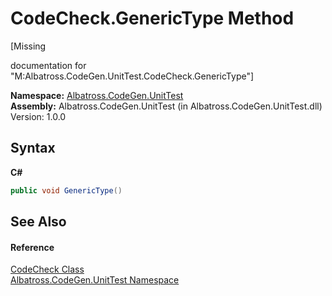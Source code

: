 # CodeCheck.GenericType Method 
 

\[Missing <summary> documentation for "M:Albatross.CodeGen.UnitTest.CodeCheck.GenericType"\]

**Namespace:**&nbsp;<a href="56BAD780.md">Albatross.CodeGen.UnitTest</a><br />**Assembly:**&nbsp;Albatross.CodeGen.UnitTest (in Albatross.CodeGen.UnitTest.dll) Version: 1.0.0

## Syntax

**C#**<br />
``` C#
public void GenericType()
```


## See Also


#### Reference
<a href="5D413278.md">CodeCheck Class</a><br /><a href="56BAD780.md">Albatross.CodeGen.UnitTest Namespace</a><br />